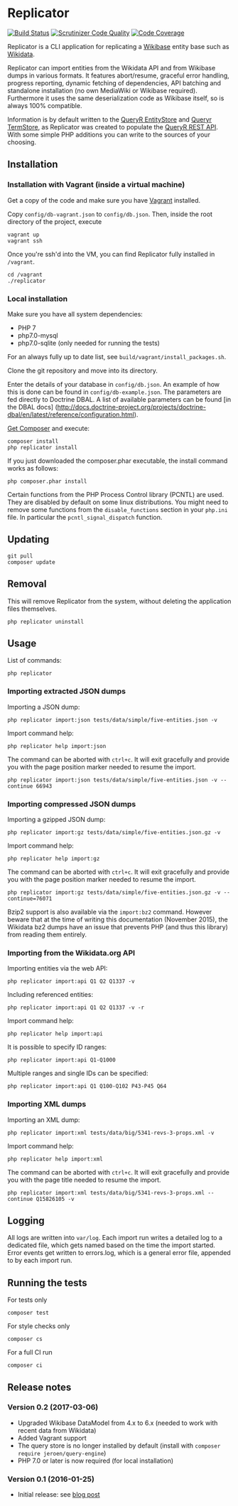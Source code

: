 # Replicator

[![Build Status](https://secure.travis-ci.org/JeroenDeDauw/Replicator.png?branch=master)](http://travis-ci.org/JeroenDeDauw/Replicator)
[![Scrutinizer Code Quality](https://scrutinizer-ci.com/g/JeroenDeDauw/Replicator/badges/quality-score.png?b=master)](https://scrutinizer-ci.com/g/JeroenDeDauw/Replicator/?branch=master)
[![Code Coverage](https://scrutinizer-ci.com/g/JeroenDeDauw/Replicator/badges/coverage.png?b=master)](https://scrutinizer-ci.com/g/JeroenDeDauw/Replicator/?branch=master)

Replicator is a CLI application for replicating a [Wikibase](http://wikiba.se/) entity base
such as [Wikidata](https://www.wikidata.org).

Replicator can import entities from the Wikidata API and from Wikibase dumps in various formats.
It features abort/resume, graceful error handling, progress reporting, dynamic fetching of
dependencies, API batching and standalone installation (no own MediaWiki or Wikibase required).
Furthermore it uses the same deserialization code as Wikibase itself, so is always 100% compatible.

Information is by default written to the
[QueryR EntityStore](https://www.entropywins.wtf/blog/2015/11/14/entitystore-and-termstore-for-wikibasewikidata/)
and [Queryr TermStore](https://www.entropywins.wtf/blog/2015/11/14/entitystore-and-termstore-for-wikibasewikidata/),
as Replicator was created to populate the [QueryR REST API](http://queryr.wmflabs.org/about/).
With some simple PHP additions you can write to the sources of your choosing.

## Installation

### Installation with Vagrant (inside a virtual machine)

Get a copy of the code and make sure you have [Vagrant](https://www.vagrantup.com/) installed.

Copy `config/db-vagrant.json` to `config/db.json`. Then, inside the root directory of the project, execute

    vagrant up
    vagrant ssh
    
Once you're ssh'd into the VM, you can find Replicator fully installed in `/vagrant`.

    cd /vagrant
    ./replicator

### Local installation

Make sure you have all system dependencies:

* PHP 7
* php7.0-mysql
* php7.0-sqlite (only needed for running the tests)

For an always fully up to date list, see `build/vagrant/install_packages.sh`.

Clone the git repository and move into its directory.

Enter the details of your database in `config/db.json`. An example of how this is done
can be found in `config/db-example.json`. The parameters are fed directly to Doctrine
DBAL. A list of available parameters can be found [in the DBAL docs]
(http://docs.doctrine-project.org/projects/doctrine-dbal/en/latest/reference/configuration.html).

[Get Composer](https://getcomposer.org/download/) and execute:

    composer install
    php replicator install

If you just downloaded the composer.phar executable, the install command works as follows:

    php composer.phar install

Certain functions from the PHP Process Control library (PCNTL) are used. They are disabled
by default on some linux distributions. You might need to remove some functions from the
`disable_functions` section in your `php.ini` file. In particular the `pcntl_signal_dispatch`
function.

## Updating

    git pull
    composer update

## Removal

This will remove Replicator from the system, without deleting the application files themselves.

    php replicator uninstall

## Usage

List of commands:

    php replicator

### Importing extracted JSON dumps

Importing a JSON dump:

    php replicator import:json tests/data/simple/five-entities.json -v

Import command help:

    php replicator help import:json

The command can be aborted with `ctrl+c`. It will exit gracefully and provide you
with the page position marker needed to resume the import.

    php replicator import:json tests/data/simple/five-entities.json -v --continue 66943

### Importing compressed JSON dumps

Importing a gzipped JSON dump:

    php replicator import:gz tests/data/simple/five-entities.json.gz -v

Import command help:

    php replicator help import:gz

The command can be aborted with `ctrl+c`. It will exit gracefully and provide you
with the page position marker needed to resume the import.

    php replicator import:gz tests/data/simple/five-entities.json.gz -v --continue=76071

Bzip2 support is also available via the `import:bz2` command. However beware that at the time
of writing this documentation (November 2015), the Wikidata bz2 dumps have an issue that
prevents PHP (and thus this library) from reading them entirely.

### Importing from the Wikidata.org API

Importing entities via the web API:

    php replicator import:api Q1 Q2 Q1337 -v
    
Including referenced entities:

    php replicator import:api Q1 Q2 Q1337 -v -r

Import command help:

    php replicator help import:api

It is possible to specify ID ranges:

    php replicator import:api Q1-Q1000

Multiple ranges and single IDs can be specified:

    php replicator import:api Q1 Q100-Q102 P43-P45 Q64

### Importing XML dumps

Importing an XML dump:

    php replicator import:xml tests/data/big/5341-revs-3-props.xml -v

Import command help:

    php replicator help import:xml

The command can be aborted with `ctrl+c`. It will exit gracefully and provide you
with the page title needed to resume the import.

    php replicator import:xml tests/data/big/5341-revs-3-props.xml --continue Q15826105 -v

## Logging

All logs are written into `var/log`. Each import run writes a detailed log to a dedicated file,
which gets named based on the time the import started. Error events get written to errors.log,
which is a general error file, appended to by each import run.

## Running the tests

For tests only

    composer test

For style checks only

	composer cs

For a full CI run

	composer ci


## Release notes

### Version 0.2 (2017-03-06)

* Upgraded Wikibase DataModel from 4.x to 6.x (needed to work with recent data from Wikidata)
* Added Vagrant support
* The query store is no longer installed by default (install with `composer require jeroen/query-engine`)
* PHP 7.0 or later is now required (for local installation)

### Version 0.1 (2016-01-25)

* Initial release: see [blog post](https://www.entropywins.wtf/blog/2016/01/25/replicator-a-cli-tool-for-wikidata/)